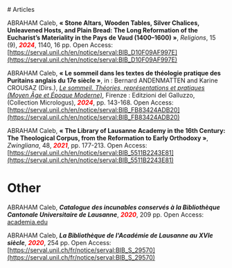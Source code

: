 <link rel="stylesheet" href="tufte.css"/>
# Articles

ABRAHAM Caleb, **« Stone Altars, Wooden Tables, Silver Chalices, Unleavened Hosts, and Plain Bread: The Long Reformation of the Eucharist’s Materiality in the Pays de Vaud (1400–1600) »**, *Religions*, 15 (9), <span style="color:red">***2024***</span>, 1140, 16 pp. Open Access: [https://serval.unil.ch/en/notice/serval:BIB_D10F09AF997E](https://serval.unil.ch/en/notice/serval:BIB_D10F09AF997E)

ABRAHAM Caleb, **« Le sommeil dans les textes de théologie pratique des Puritains anglais du 17e siècle »**, in : Bernard ANDENMATTEN and Karine CROUSAZ (Dirs.), [*Le sommeil. Théories, représentations et pratiques (Moyen Âge et Époque Moderne)*](https://www.mirabileweb.it/edgalluzzo/miscellanee/m/1322), Firenze : Editzioni del Galluzzo, (Collection Micrologus), <span style="color:red">***2024***</span>, pp. 143-168. Open Access: [https://serval.unil.ch/en/notice/serval:BIB_FB83424ADB20](https://serval.unil.ch/en/notice/serval:BIB_FB83424ADB20)

ABRAHAM Caleb, **« The Library of Lausanne Academy in the 16th Century: The Theological Corpus, from the Reformation to Early Orthodoxy »**, *Zwingliana*, 48, <span style="color:red">***2021***</span>, pp. 177-213. Open Access: [https://serval.unil.ch/en/notice/serval:BIB_5511B2243E81](https://serval.unil.ch/en/notice/serval:BIB_5511B2243E81)



# Other

ABRAHAM Caleb, ***Catalogue des incunables conservés à la Bibliothèque Cantonale Universitaire de Lausanne***, <span style="color:red">***2020***</span>, 209 pp. Open Access: [academia.edu](
https://www.academia.edu/50838953/Catalogue_des_incunables_conserv%C3%A9s_%C3%A0_la_Biblioth%C3%A8que_Cantonale_Universitaire_de_Lausanne?source=swp_share)

ABRAHAM Caleb, ***La Bibliothèque de l'Académie de Lausanne au XVIe siècle***, <span style="color:red">***2020***</span>, 254 pp. Open Access: [https://serval.unil.ch/fr/notice/serval:BIB_S_29570](https://serval.unil.ch/fr/notice/serval:BIB_S_29570)
